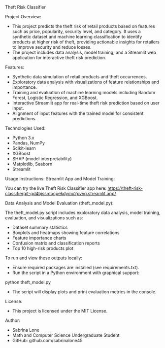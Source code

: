 Theft Risk Classifier

Project Overview:

- This project predicts the theft risk of retail products based on features such as price, popularity, security level, and category. It uses a synthetic dataset and machine learning classification to identify products at higher risk of theft, providing actionable insights for retailers to improve security and reduce losses.
- The project includes data analysis, model training, and a Streamlit web application for interactive theft risk prediction.

Features:
- Synthetic data simulation of retail products and theft occurrences.
- Exploratory data analysis with visualizations of feature relationships and importance.
- Training and evaluation of machine learning models including Random Forest, Logistic Regression, and XGBoost.
- Interactive Streamlit app for real-time theft risk prediction based on user input.
- Alignment of input features with the trained model for consistent predictions.

Technologies Used:
- Python 3.x
- Pandas, NumPy
- Scikit-learn
- XGBoost
- SHAP (model interpretability)
- Matplotlib, Seaborn
- Streamlit

Usage Instructions:
Streamlit App and Model Training:

You can try the live Theft Risk Classifier app here:
https://theft-risk-classifiergit-gd4bjssmbcpekdymx2pvvq.streamlit.app/

Data Analysis and Model Evaluation (theft_model.py):

The theft_model.py script includes exploratory data analysis, model training, evaluation, and visualizations such as:
- Dataset summary statistics
- Boxplots and heatmaps showing feature correlations
- Feature importance charts
- Confusion matrix and classification reports
- Top 10 high-risk products plot

To run and view these outputs locally:
- Ensure required packages are installed (see requirements.txt).
- Run the script in a Python environment with graphical support:

python theft_model.py

- The script will display plots and print evaluation metrics in the console.

License:
- This project is licensed under the MIT License.

Author:
- Sabrina Lone
- Math and Computer Science Undergraduate Student
- GitHub: github.com/sabrinalone45
